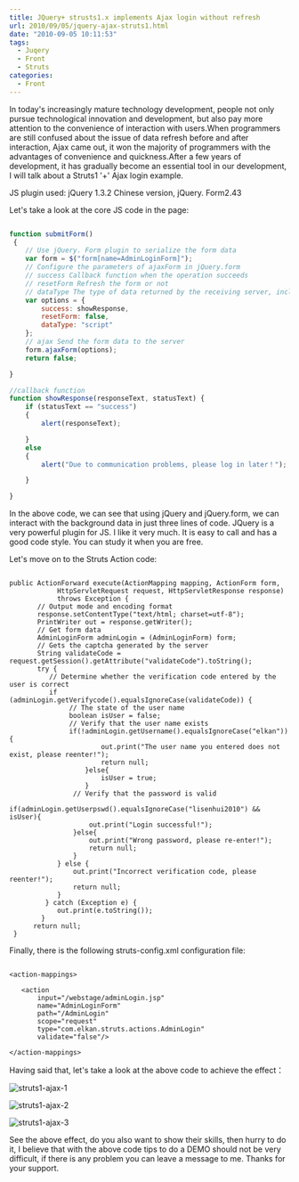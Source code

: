 ```yaml
---
title: JQuery+ strusts1.x implements Ajax login without refresh
url: 2010/09/05/jquery-ajax-struts1.html
date: "2010-09-05 10:11:53"
tags: 
  - Juqery
  - Front
  - Struts
categories:
  - Front
---
```


In today's increasingly mature technology development, people not only pursue technological innovation and development, but also pay more attention to the convenience of interaction with users.When programmers are still confused about the issue of data refresh before and after interaction, Ajax came out, it won the majority of programmers with the advantages of convenience and quickness.After a few years of development, it has gradually become an essential tool in our development, I will talk about a Struts1 '+' Ajax login example.

<!--more-->

JS plugin used: jQuery 1.3.2 Chinese version, jQuery. Form2.43

Let's take a look at the core JS code in the page:

```javascript

function submitForm()
 {
    // Use jQuery. Form plugin to serialize the form data   
    var form = $("form[name=AdminLoginForm]");
    // Configure the parameters of ajaxForm in jQuery.form 
    // success Callback function when the operation succeeds   
    // resetForm Refresh the form or not   
    // dataType The type of data returned by the receiving server, including script, XML, JSON, etc   
    var options = {
        success: showResponse,
        resetForm: false,
        dataType: "script"
    };
    // ajax Send the form data to the server  
    form.ajaxForm(options);
    return false;

}

//callback function  
function showResponse(responseText, statusText) {
    if (statusText == "success")
    {
        alert(responseText);

    }
    else
    {
        alert("Due to communication problems, please log in later！");

    }

}

```

In the above code, we can see that using jQuery and jQuery.form, we can interact with the background data in just three lines of code.
JQuery is a very powerful plugin for JS. I like it very much. It is easy to call and has a good code style.
You can study it when you are free.

Let's move on to the Struts Action code:

```

public ActionForward execute(ActionMapping mapping, ActionForm form,           
            HttpServletRequest request, HttpServletResponse response)           
            throws Exception {           
       // Output mode and encoding format           
       response.setContentType("text/html; charset=utf-8");           
       PrintWriter out = response.getWriter();           
       // Get form data           
       AdminLoginForm adminLogin = (AdminLoginForm) form;           
       // Gets the captcha generated by the server           
       String validateCode = request.getSession().getAttribute("validateCode").toString();           
       try {           
          // Determine whether the verification code entered by the user is correct           
          if (adminLogin.getVerifycode().equalsIgnoreCase(validateCode)) {           
               // The state of the user name           
               boolean isUser = false;           
               // Verify that the user name exists           
               if(!adminLogin.getUsername().equalsIgnoreCase("elkan")){           
                       out.print("The user name you entered does not exist, please reenter!");           
                       return null;           
                   }else{           
                       isUser = true;           
                   }           
                // Verify that the password is valid           
               if(adminLogin.getUserpswd().equalsIgnoreCase("lisenhui2010") && isUser){           
                    out.print("Login successful!");           
                }else{           
                    out.print("Wrong password, please re-enter!");           
                    return null;           
                }           
            } else {           
                out.print("Incorrect verification code, please reenter!");           
                return null;           
            }                      
         } catch (Exception e) {           
            out.print(e.toString());           
        }           
      return null;           
 }

```

Finally, there is the following struts-config.xml configuration file:

```

<action-mappings>    
   
   <action         
       input="/webstage/adminLogin.jsp"       
       name="AdminLoginForm"       
       path="/AdminLogin"       
       scope="request"       
       type="com.elkan.struts.actions.AdminLogin"       
       validate="false"/>  
     
</action-mappings>

```

Having said that, let's take a look at the above code to achieve the effect：

![struts1-ajax-1](http://imgs.lisenhui.cn/2010/09-05-struts1-ajax-1.jpg)

![struts1-ajax-2](http://imgs.lisenhui.cn/2010/09-05-struts1-ajax-2.jpg)

![struts1-ajax-3](http://imgs.lisenhui.cn/2010/09-05-struts1-ajax-3.jpg)


See the above effect, do you also want to show their skills, then hurry to do it, I believe that with the above code tips to do a DEMO should not be very difficult, if there is any problem you can leave a message to me.
Thanks for your support.